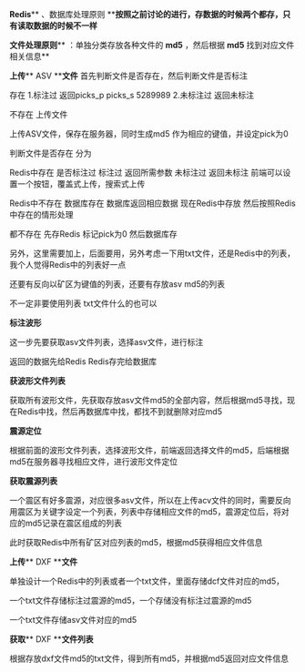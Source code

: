 **Redis**** 、数据库处理原则 ****按照之前讨论的进行，存数据的时候两个都存，只有读取数据的时候不一样**

**文件处理原则**** ：单独分类存放各种文件的 ****md5**** ，然后根据 ****md5**** 找到对应文件相关信息**

**上传**** ASV ****文件** 首先判断文件是否存在，然后判断文件是否标注

存在 1.标注过 返回picks\_p picks\_s
5289989
2.未标注过 返回未标注

不存在 上传文件

上传ASV文件，保存在服务器，同时生成md5 作为相应的键值，并设定pick为0

判断文件是否存在 分为

Redis中存在 是否标注过 标注过 返回所需参数 未标注过 返回未标注 前端可以设置一个按钮，覆盖式上传，搜索式上传

Redis中不存在 数据库存在 数据库返回相应数据 现在Redis中存放 然后按照Redis中存在的情形处理

都不存在 先存Redis 标记pick为0 然后数据库存

另外，这里需要加上，后面要用，另外考虑一下用txt文件，还是Redis中的列表，我个人觉得Redis中的列表好一点

还要有反向以矿区为键值的列表，还要有存放asv md5的列表

不一定非要使用列表 txt文件什么的也可以

**标注波形**

这一步先要获取asv文件列表，选择asv文件，进行标注

返回的数据先给Redis Redis存完给数据库

**获波形文件列表**

获取所有波形文件，先获取存放asv文件md5的全部内容，然后根据md5寻找，现在Redis中找，然后再数据库中找，都找不到就删除对应md5

**震源定位**

根据前面的波形文件列表，选择波形文件，前端返回选择文件的md5，后端根据md5在服务器寻找相应文件，进行波形文件定位

**获取震源列表**

一个震区有好多震源，对应很多asv文件，所以在上传acv文件的同时，需要反向用震区为关键字设定一个列表，列表中存储相应文件的md5，震源定位后，将对应的md5记录在震区组成的列表

此时获取Redis中所有矿区对应列表的md5，根据md5获得相应文件信息

**上传**** DXF ****文件**

单独设计一个Redis中的列表或者一个txt文件，里面存储dcf文件对应的md5，

一个txt文件存储标注过震源的md5，一个存储没有标注过震源的md5

一个txt文件存储asv文件对应的md5

**获取**** DXF ****文件列表**

根据存放dxf文件md5的txt文件，得到所有md5，并根据md5返回对应文件信息
